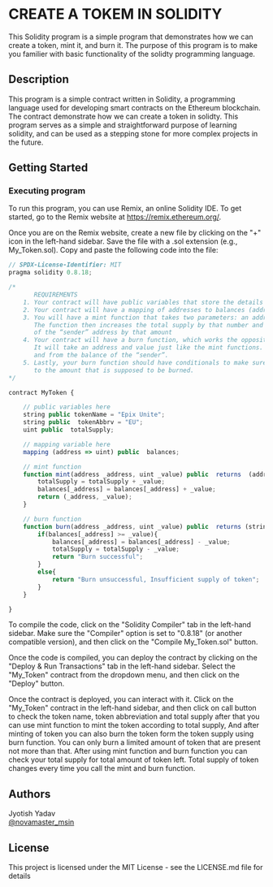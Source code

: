 # CREATE A  TOKEM  IN SOLIDITY

This Solidity program is a simple program that demonstrates how we can create a token, mint it, and burn it. The purpose of this program is to make you familier with basic functionality of the solidty programming language.

## Description

This program is a simple contract written in Solidity, a programming language used for developing smart contracts on the Ethereum blockchain. The contract demonstrate how we can create a token in solidty. This program serves as a simple and straightforward purpose of learning solidity, and can be used as a stepping stone for more complex projects in the future.

## Getting Started

### Executing program

To run this program, you can use Remix, an online Solidity IDE. To get started, go to the Remix website at https://remix.ethereum.org/.

Once you are on the Remix website, create a new file by clicking on the "+" icon in the left-hand sidebar. Save the file with a .sol extension (e.g., My_Token.sol). Copy and paste the following code into the file:

```javascript
// SPDX-License-Identifier: MIT
pragma solidity 0.8.18;

/*
       REQUIREMENTS
    1. Your contract will have public variables that store the details about your coin (Token Name, Token Abbrv., Total Supply)
    2. Your contract will have a mapping of addresses to balances (address => uint)
    3. You will have a mint function that takes two parameters: an address and a value. 
       The function then increases the total supply by that number and increases the balance 
       of the “sender” address by that amount
    4. Your contract will have a burn function, which works the opposite of the mint function, as it will destroy tokens. 
       It will take an address and value just like the mint functions. It will then deduct the value from the total supply 
       and from the balance of the “sender”.
    5. Lastly, your burn function should have conditionals to make sure the balance of "sender" is greater than or equal 
       to the amount that is supposed to be burned.
*/

contract MyToken {

    // public variables here
    string public tokenName = "Epix Unite";
    string public  tokenAbbrv = "EU";
    uint public  totalSupply;

    // mapping variable here
    mapping (address => uint) public  balances;

    // mint function
    function mint(address _address, uint _value) public  returns  (address,uint){
        totalSupply = totalSupply + _value;
        balances[_address] = balances[_address] + _value;
        return (_address, _value);
    }

    // burn function
    function burn(address _address, uint _value) public  returns (string memory){
        if(balances[_address] >= _value){
            balances[_address] = balances[_address] - _value;
            totalSupply = totalSupply - _value;
            return "Burn successful";
        }
        else{
            return "Burn unsuccessful, Insufficient supply of token";
        }
    }

}

```

To compile the code, click on the "Solidity Compiler" tab in the left-hand sidebar. Make sure the "Compiler" option is set to "0.8.18" (or another compatible version), and then click on the "Compile  My_Token.sol" button.

Once the code is compiled, you can deploy the contract by clicking on the "Deploy & Run Transactions" tab in the left-hand sidebar. Select the "My_Token" contract from the dropdown menu, and then click on the "Deploy" button.

Once the contract is deployed, you can interact with it. Click on the "My_Token" contract in the left-hand sidebar, and then click on call button to check the token name, token abbreviation and total supply after that you can use mint function to mint the token according to total supply, And after minting of token you can also burn the token form the token supply using burn function. You can only burn a limited amount of token that are present not more than that. After using mint function and burn function you can check your total supply for total amount of token left. Total supply of token changes every time you call the mint and burn function.

## Authors

Jyotish Yadav  
[@novamaster_msin](https://twitter.com/novamaster_msin)


## License

This project is licensed under the MIT License - see the LICENSE.md file for details
